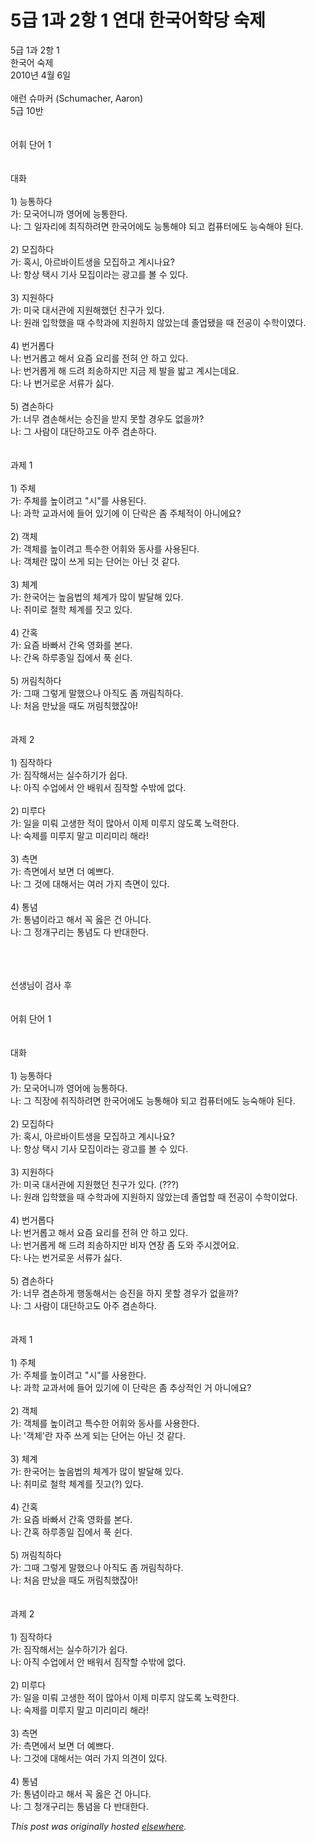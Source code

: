 # 5급 1과 2항 1 연대 한국어학당 숙제

<div>
<p>5&#44553; 1&#44284; 2&#54637; 1<br>&#54620;&#44397;&#50612; &#49689;&#51228;<br>2010&#45380; 4&#50900; 6&#51068;<br><br>&#50528;&#47088; &#49800;&#47560;&#52964; (Schumacher, Aaron)<br>5&#44553; 10&#48152;<br><br><br>&#50612;&#55064; &#45800;&#50612; 1<br><br><br>&#45824;&#54868;<br><br>1) &#45733;&#53685;&#54616;&#45796;<br>&#44032;: &#47784;&#44397;&#50612;&#45768;&#44620; &#50689;&#50612;&#50640; &#45733;&#53685;&#54620;&#45796;.<br>&#45208;: &#44536; &#51068;&#51088;&#47532;&#50640; &#52572;&#51649;&#54616;&#47140;&#47732; &#54620;&#44397;&#50612;&#50640;&#46020; &#45733;&#53685;&#54644;&#50556; &#46104;&#44256; &#52980;&#54504;&#53552;&#50640;&#46020; &#45733;&#49689;&#54644;&#50556; &#46108;&#45796;.<br><br>2) &#47784;&#51665;&#54616;&#45796;<br>&#44032;: &#54841;&#49884;, &#50500;&#47476;&#48148;&#51060;&#53944;&#49373;&#51012; &#47784;&#51665;&#54616;&#44256; &#44228;&#49884;&#45208;&#50836;?<br>&#45208;: &#54637;&#49345; &#53469;&#49884; &#44592;&#49324; &#47784;&#51665;&#51060;&#46972;&#45716; &#44305;&#44256;&#47484; &#48380; &#49688; &#51080;&#45796;.<br><br>3) &#51648;&#50896;&#54616;&#45796;<br>&#44032;: &#48120;&#44397; &#45824;&#49436;&#44288;&#50640; &#51648;&#50896;&#54644;&#54664;&#45912; &#52828;&#44396;&#44032; &#51080;&#45796;.<br>&#45208;: &#50896;&#47000; &#51077;&#54617;&#54664;&#51012; &#46412; &#49688;&#54617;&#44284;&#50640; &#51648;&#50896;&#54616;&#51648; &#50506;&#50520;&#45716;&#45936; &#51320;&#50629;&#46096;&#51012; &#46412; &#51204;&#44277;&#51060; &#49688;&#54617;&#51060;&#50688;&#45796;.<br><br>4) &#48264;&#44144;&#47213;&#45796;<br>&#45208;: &#48264;&#44144;&#47213;&#44256; &#54644;&#49436; &#50836;&#51608; &#50836;&#47532;&#47484; &#51204;&#54784; &#50504; &#54616;&#44256; &#51080;&#45796;.<br>&#45208;: &#48264;&#44144;&#47213;&#44172; &#54644; &#46300;&#47140; &#51396;&#49569;&#54616;&#51648;&#47564; &#51648;&#44552; &#51228; &#48156;&#51012; &#48159;&#44256; &#44228;&#49884;&#45716;&#45936;&#50836;.<br>&#45796;: &#45208; &#48264;&#44144;&#47196;&#50868; &#49436;&#47448;&#44032; &#49899;&#45796;.<br><br>5) &#44216;&#49552;&#54616;&#45796;<br>&#44032;: &#45320;&#47924; &#44216;&#49552;&#54644;&#49436;&#45716; &#49849;&#51652;&#51012; &#48155;&#51648; &#47803;&#54624; &#44221;&#50864;&#46020; &#50630;&#51012;&#44620;?<br>&#45208;: &#44536; &#49324;&#46988;&#51060; &#45824;&#45800;&#54616;&#44256;&#46020; &#50500;&#51452; &#44216;&#49552;&#54616;&#45796;.<br><br><br>&#44284;&#51228; 1<br><br>1) &#51452;&#52404;<br>&#44032;: &#51452;&#52404;&#47484; &#45458;&#51060;&#47140;&#44256; "&#49884;"&#47484; &#49324;&#50857;&#46108;&#45796;.<br>&#45208;: &#44284;&#54617; &#44368;&#44284;&#49436;&#50640; &#46308;&#50612; &#51080;&#44592;&#50640; &#51060; &#45800;&#46973;&#51008; &#51328; &#51452;&#52404;&#51201;&#51060; &#50500;&#45768;&#50640;&#50836;?<br><br>2) &#44061;&#52404;<br>&#44032;: &#44061;&#52404;&#47484; &#45458;&#51060;&#47140;&#44256; &#53945;&#49688;&#54620; &#50612;&#55064;&#50752; &#46041;&#49324;&#47484; &#49324;&#50857;&#46108;&#45796;.<br>&#45208;: &#44061;&#52404;&#46976; &#47566;&#51060; &#50416;&#44172; &#46104;&#45716; &#45800;&#50612;&#45716; &#50500;&#45772; &#44163; &#44057;&#45796;.<br><br>3) &#52404;&#44228;<br>&#44032;: &#54620;&#44397;&#50612;&#45716; &#45458;&#51020;&#48277;&#51032; &#52404;&#44228;&#44032; &#47566;&#51060; &#48156;&#45804;&#54644; &#51080;&#45796;.<br>&#45208;: &#52712;&#48120;&#47196; &#52384;&#54617; &#52404;&#44228;&#47484; &#51667;&#44256; &#51080;&#45796;.<br><br>4) &#44036;&#54841;<br>&#44032;: &#50836;&#51608; &#48148;&#48736;&#49436; &#44036;&#50725; &#50689;&#54868;&#47484; &#48376;&#45796;.<br>&#45208;: &#44036;&#50725; &#54616;&#47336;&#51333;&#51068; &#51665;&#50640;&#49436; &#54393; &#49776;&#45796;.<br><br>5) &#44732;&#47548;&#52825;&#54616;&#45796;<br>&#44032;: &#44536;&#46412; &#44536;&#47111;&#44172; &#47568;&#54664;&#51004;&#45208; &#50500;&#51649;&#46020; &#51328; &#44732;&#47548;&#52825;&#54616;&#45796;.<br>&#45208;: &#52376;&#51020; &#47564;&#45228;&#51012; &#46412;&#46020; &#44732;&#47548;&#52825;&#54664;&#51094;&#50500;!<br><br><br>&#44284;&#51228; 2<br><br>1) &#51664;&#51089;&#54616;&#45796;<br>&#44032;: &#51664;&#51089;&#54644;&#49436;&#45716; &#49892;&#49688;&#54616;&#44592;&#44032; &#49789;&#45796;.<br>&#45208;: &#50500;&#51649; &#49688;&#50629;&#50640;&#49436; &#50504; &#48176;&#50892;&#49436; &#51664;&#51089;&#54624; &#49688;&#48150;&#50640; &#50630;&#45796;.<br><br>2) &#48120;&#47336;&#45796;<br>&#44032;: &#51068;&#51012; &#48120;&#47364; &#44256;&#49373;&#54620; &#51201;&#51060; &#47566;&#50500;&#49436; &#51060;&#51228; &#48120;&#47336;&#51648; &#50506;&#46020;&#47197; &#45432;&#47141;&#54620;&#45796;.<br>&#45208;: &#49689;&#51228;&#47484; &#48120;&#47336;&#51648; &#47568;&#44256; &#48120;&#47532;&#48120;&#47532; &#54644;&#46972;!<br><br>3) &#52769;&#47732;<br>&#44032;: &#52769;&#47732;&#50640;&#49436; &#48372;&#47732; &#45908; &#50696;&#49240;&#45796;.<br>&#45208;: &#44536; &#44163;&#50640; &#45824;&#54644;&#49436;&#45716; &#50668;&#47084; &#44032;&#51648; &#52769;&#47732;&#51060; &#51080;&#45796;.<br><br>4) &#53685;&#45392;<br>&#44032;: &#53685;&#45392;&#51060;&#46972;&#44256; &#54644;&#49436; &#44845; &#50739;&#51008; &#44148; &#50500;&#45768;&#45796;.<br>&#45208;: &#44536; &#51221;&#44060;&#44396;&#47532;&#45716; &#53685;&#45392;&#46020; &#45796; &#48152;&#45824;&#54620;&#45796;.</p>
<div><br></div>
<div><br></div>
<div><br></div>
<div>&#49440;&#49373;&#45784;&#51060; &#44160;&#49324; &#54980;</div>
<div><br></div>
<div><br></div>
<div>&#50612;&#55064; &#45800;&#50612; 1<br><br><br>&#45824;&#54868;<br><br>1) &#45733;&#53685;&#54616;&#45796;<br>&#44032;: &#47784;&#44397;&#50612;&#45768;&#44620; &#50689;&#50612;&#50640; &#45733;&#53685;&#54616;&#45796;.<br>&#45208;: &#44536; &#51649;&#51109;&#50640; &#52712;&#51649;&#54616;&#47140;&#47732; &#54620;&#44397;&#50612;&#50640;&#46020; &#45733;&#53685;&#54644;&#50556; &#46104;&#44256; &#52980;&#54504;&#53552;&#50640;&#46020; &#45733;&#49689;&#54644;&#50556; &#46108;&#45796;.<br><br>2) &#47784;&#51665;&#54616;&#45796;<br>&#44032;: &#54841;&#49884;, &#50500;&#47476;&#48148;&#51060;&#53944;&#49373;&#51012; &#47784;&#51665;&#54616;&#44256; &#44228;&#49884;&#45208;&#50836;?<br>&#45208;: &#54637;&#49345; &#53469;&#49884; &#44592;&#49324; &#47784;&#51665;&#51060;&#46972;&#45716; &#44305;&#44256;&#47484; &#48380; &#49688; &#51080;&#45796;.<br><br>3) &#51648;&#50896;&#54616;&#45796;<br>&#44032;: &#48120;&#44397; &#45824;&#49436;&#44288;&#50640; &#51648;&#50896;&#54664;&#45912; &#52828;&#44396;&#44032; &#51080;&#45796;. (???)<br>&#45208;: &#50896;&#47000; &#51077;&#54617;&#54664;&#51012; &#46412; &#49688;&#54617;&#44284;&#50640; &#51648;&#50896;&#54616;&#51648; &#50506;&#50520;&#45716;&#45936; &#51320;&#50629;&#54624; &#46412; &#51204;&#44277;&#51060; &#49688;&#54617;&#51060;&#50632;&#45796;.<br><br>4) &#48264;&#44144;&#47213;&#45796;<br>&#45208;: &#48264;&#44144;&#47213;&#44256; &#54644;&#49436; &#50836;&#51608; &#50836;&#47532;&#47484; &#51204;&#54784; &#50504; &#54616;&#44256; &#51080;&#45796;.<br>&#45208;: &#48264;&#44144;&#47213;&#44172; &#54644; &#46300;&#47140; &#51396;&#49569;&#54616;&#51648;&#47564; &#48708;&#51088; &#50672;&#51109; &#51328; &#46020;&#50752; &#51452;&#49884;&#44192;&#50612;&#50836;.<br>&#45796;: &#45208;&#45716; &#48264;&#44144;&#47196;&#50868; &#49436;&#47448;&#44032; &#49899;&#45796;.<br><br>5) &#44216;&#49552;&#54616;&#45796;<br>&#44032;: &#45320;&#47924; &#44216;&#49552;&#54616;&#44172; &#54665;&#46041;&#54644;&#49436;&#45716; &#49849;&#51652;&#51012; &#54616;&#51648; &#47803;&#54624; &#44221;&#50864;&#44032; &#50630;&#51012;&#44620;?<br>&#45208;: &#44536; &#49324;&#46988;&#51060; &#45824;&#45800;&#54616;&#44256;&#46020; &#50500;&#51452; &#44216;&#49552;&#54616;&#45796;.<br><br><br>&#44284;&#51228; 1<br><br>1) &#51452;&#52404;<br>&#44032;: &#51452;&#52404;&#47484; &#45458;&#51060;&#47140;&#44256; "&#49884;"&#47484; &#49324;&#50857;&#54620;&#45796;.<br>&#45208;: &#44284;&#54617; &#44368;&#44284;&#49436;&#50640; &#46308;&#50612; &#51080;&#44592;&#50640; &#51060; &#45800;&#46973;&#51008; &#51328; &#52628;&#49345;&#51201;&#51064; &#44144; &#50500;&#45768;&#50640;&#50836;?<br><br>2) &#44061;&#52404;<br>&#44032;: &#44061;&#52404;&#47484; &#45458;&#51060;&#47140;&#44256; &#53945;&#49688;&#54620; &#50612;&#55064;&#50752; &#46041;&#49324;&#47484; &#49324;&#50857;&#54620;&#45796;.<br>&#45208;: '&#44061;&#52404;'&#46976; &#51088;&#51452; &#50416;&#44172; &#46104;&#45716; &#45800;&#50612;&#45716; &#50500;&#45772; &#44163; &#44057;&#45796;.<br><br>3) &#52404;&#44228;<br>&#44032;: &#54620;&#44397;&#50612;&#45716; &#45458;&#51020;&#48277;&#51032; &#52404;&#44228;&#44032; &#47566;&#51060; &#48156;&#45804;&#54644; &#51080;&#45796;.<br>&#45208;: &#52712;&#48120;&#47196; &#52384;&#54617; &#52404;&#44228;&#47484; &#51667;&#44256;(?) &#51080;&#45796;.<br><br>4) &#44036;&#54841;<br>&#44032;: &#50836;&#51608; &#48148;&#48736;&#49436; &#44036;&#54841; &#50689;&#54868;&#47484; &#48376;&#45796;.<br>&#45208;: &#44036;&#54841; &#54616;&#47336;&#51333;&#51068; &#51665;&#50640;&#49436; &#54393; &#49776;&#45796;.<br><br>5) &#44732;&#47548;&#52825;&#54616;&#45796;<br>&#44032;: &#44536;&#46412; &#44536;&#47111;&#44172; &#47568;&#54664;&#51004;&#45208; &#50500;&#51649;&#46020; &#51328; &#44732;&#47548;&#52825;&#54616;&#45796;.<br>&#45208;: &#52376;&#51020; &#47564;&#45228;&#51012; &#46412;&#46020; &#44732;&#47548;&#52825;&#54664;&#51094;&#50500;!<br><br><br>&#44284;&#51228; 2<br><br>1) &#51664;&#51089;&#54616;&#45796;<br>&#44032;: &#51664;&#51089;&#54644;&#49436;&#45716; &#49892;&#49688;&#54616;&#44592;&#44032; &#49789;&#45796;.<br>&#45208;: &#50500;&#51649; &#49688;&#50629;&#50640;&#49436; &#50504; &#48176;&#50892;&#49436; &#51664;&#51089;&#54624; &#49688;&#48150;&#50640; &#50630;&#45796;.<br><br>2) &#48120;&#47336;&#45796;<br>&#44032;: &#51068;&#51012; &#48120;&#47364; &#44256;&#49373;&#54620; &#51201;&#51060; &#47566;&#50500;&#49436; &#51060;&#51228; &#48120;&#47336;&#51648; &#50506;&#46020;&#47197; &#45432;&#47141;&#54620;&#45796;.<br>&#45208;: &#49689;&#51228;&#47484; &#48120;&#47336;&#51648; &#47568;&#44256; &#48120;&#47532;&#48120;&#47532; &#54644;&#46972;!<br><br>3) &#52769;&#47732;<br>&#44032;: &#52769;&#47732;&#50640;&#49436; &#48372;&#47732; &#45908; &#50696;&#49240;&#45796;.<br>&#45208;: &#44536;&#44163;&#50640; &#45824;&#54644;&#49436;&#45716; &#50668;&#47084; &#44032;&#51648; &#51032;&#44204;&#51060; &#51080;&#45796;.<br><br>4) &#53685;&#45392;<br>&#44032;: &#53685;&#45392;&#51060;&#46972;&#44256; &#54644;&#49436; &#44845; &#50739;&#51008; &#44148; &#50500;&#45768;&#45796;.<br>&#45208;: &#44536; &#52397;&#44060;&#44396;&#47532;&#45716; &#53685;&#45392;&#51012; &#45796; &#48152;&#45824;&#54620;&#45796;.</div>
</div>


*This post was originally hosted [elsewhere](http://planspace.blogspot.com/2010/04/5-1-2-1.html).*
